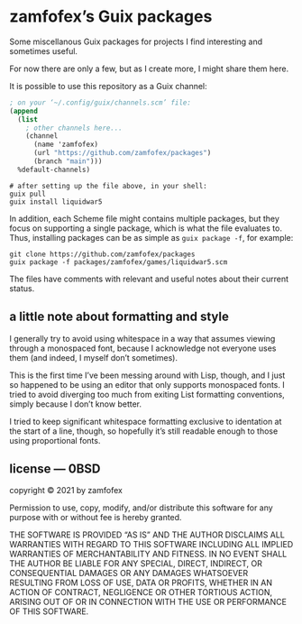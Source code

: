 zamfofex’s Guix packages
===

Some miscellanous Guix packages for projects I find interesting and sometimes useful.

For now there are only a few, but as I create more, I might share them here.

It is possible to use this repository as a Guix channel:

~~~ Scheme
; on your ‘~/.config/guix/channels.scm’ file:
(append
  (list
    ; other channels here...
    (channel
      (name 'zamfofex)
      (url "https://github.com/zamfofex/packages")
      (branch "main")))
  %default-channels)
~~~

~~~
# after setting up the file above, in your shell:
guix pull
guix install liquidwar5
~~~

In addition, each Scheme file might contains multiple packages, but they focus on supporting a single package, which is what the file evaluates to. Thus, installing packages can be as simple as `guix package -f`, for example:

~~~
git clone https://github.com/zamfofex/packages
guix package -f packages/zamfofex/games/liquidwar5.scm
~~~

The files have comments with relevant and useful notes about their current status.

a little note about formatting and style
---

I generally try to avoid using whitespace in a way that assumes viewing through a monospaced font, because I acknowledge not everyone uses them (and indeed, I myself don’t sometimes).

This is the first time I’ve been messing around with Lisp, though, and I just so happened to be using an editor that only supports monospaced fonts. I tried to avoid diverging too much from exiting List formatting conventions, simply because I don’t know better.

I tried to keep significant whitespace formatting exclusive to identation at the start of a line, though, so hopefully it’s still readable enough to those using proportional fonts.

license — 0BSD
---

copyright © 2021 by zamfofex

Permission to use, copy, modify, and/or distribute this software for any purpose with or without fee is hereby granted.

THE SOFTWARE IS PROVIDED “AS IS” AND THE AUTHOR DISCLAIMS ALL WARRANTIES WITH REGARD TO THIS SOFTWARE INCLUDING ALL IMPLIED WARRANTIES OF MERCHANTABILITY AND FITNESS. IN NO EVENT SHALL THE AUTHOR BE LIABLE FOR ANY SPECIAL, DIRECT, INDIRECT, OR CONSEQUENTIAL DAMAGES OR ANY DAMAGES WHATSOEVER RESULTING FROM LOSS OF USE, DATA OR PROFITS, WHETHER IN AN ACTION OF CONTRACT, NEGLIGENCE OR OTHER TORTIOUS ACTION, ARISING OUT OF OR IN CONNECTION WITH THE USE OR PERFORMANCE OF THIS SOFTWARE.
